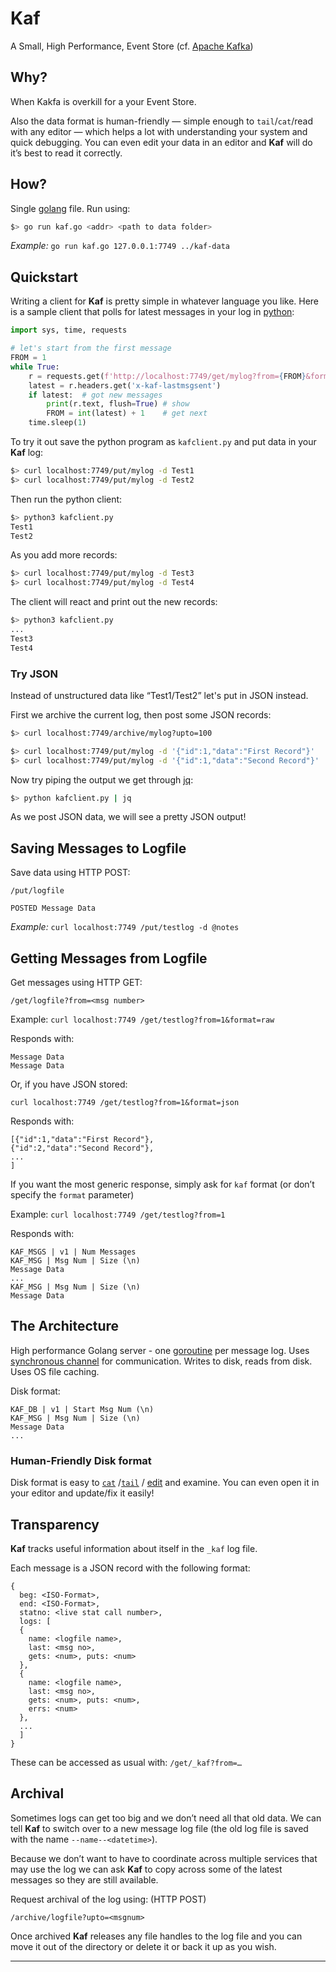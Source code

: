 # Kaf

A Small, High Performance, Event Store (cf. [Apache Kafka](https://kafka.apache.org))

## Why?

When Kakfa is overkill for a your Event Store. 

Also the data format is human-friendly — simple enough to `tail`/`cat`/read with any editor — which helps a lot with understanding your system and quick debugging. You can even edit your data in an editor and **Kaf** will do it’s best to read it correctly.

## How?

Single [golang](https://golang.org) file. Run using:

```sh
$> go run kaf.go <addr> <path to data folder>
```

*Example:* `go run kaf.go 127.0.0.1:7749 ../kaf-data`

## Quickstart

Writing a client for **Kaf** is pretty simple in whatever language you like. Here is a sample client that polls for latest messages in your log in [python](https://python.org):

```python
import sys, time, requests

# let's start from the first message
FROM = 1
while True:
    r = requests.get(f'http://localhost:7749/get/mylog?from={FROM}&format=raw')
    latest = r.headers.get('x-kaf-lastmsgsent')
    if latest:  # got new messages
        print(r.text, flush=True) # show
        FROM = int(latest) + 1    # get next
    time.sleep(1)
```

To try it out save the python program as `kafclient.py` and put data in your **Kaf** log:

```sh
$> curl localhost:7749/put/mylog -d Test1
$> curl localhost:7749/put/mylog -d Test2
```

Then run the python client:

```sh
$> python3 kafclient.py
Test1
Test2
```

As you add more records:

```sh
$> curl localhost:7749/put/mylog -d Test3
$> curl localhost:7749/put/mylog -d Test4
```

The client will react and print out the new records:

```sh
$> python3 kafclient.py
...
Test3
Test4
```

### Try JSON

Instead of unstructured data like “Test1/Test2” let's put in JSON instead.

First we archive the current log, then post some JSON records:

```sh
$> curl localhost:7749/archive/mylog?upto=100

$> curl localhost:7749/put/mylog -d '{"id":1,"data":"First Record"}'
$> curl localhost:7749/put/mylog -d '{"id":1,"data":"Second Record"}'
```

Now try piping the output we get through [jq](https://stedolan.github.io/jq/):

```sh
$> python kafclient.py | jq
```

As we post JSON data, we will see a pretty JSON output!

## Saving Messages to Logfile

Save data using HTTP POST:

```
/put/logfile

POSTED Message Data
```

*Example:* `curl localhost:7749 /put/testlog -d @notes`

## Getting Messages from Logfile

Get messages using HTTP GET:

```
/get/logfile?from=<msg number>
```

Example: `curl localhost:7749 /get/testlog?from=1&format=raw`

Responds with:

```
Message Data
Message Data
```

Or, if you have JSON stored:

 `curl localhost:7749 /get/testlog?from=1&format=json`

Responds with:

```
[{"id":1,"data":"First Record"},
{"id":2,"data":"Second Record"},
...
]
```

If you want the most generic response, simply ask for `kaf` format (or don’t specify the `format` parameter)

Example: `curl localhost:7749 /get/testlog?from=1`

Responds with:

```
KAF_MSGS | v1 | Num Messages
KAF_MSG | Msg Num | Size (\n)
Message Data
...
KAF_MSG | Msg Num | Size (\n)
Message Data
```

## The Architecture

High performance Golang server - one [goroutine](https://tour.golang.org/concurrency/1) per message log. Uses [synchronous channel](https://tour.golang.org/concurrency/2) for communication. Writes to disk, reads from disk. Uses OS file caching.

Disk format:

```
KAF_DB | v1 | Start Msg Num (\n)
KAF_MSG | Msg Num | Size (\n)
Message Data
...
```

### Human-Friendly Disk format

Disk format is easy to [`cat`](https://en.wikipedia.org/wiki/Cat_(Unix)) /[`tail`](https://en.wikipedia.org/wiki/Tail_(Unix)) / [edit](https://www.vim.org) and examine. You can even open it in your editor and update/fix it easily!

## Transparency

**Kaf** tracks useful information about itself in the `_kaf` log file.

Each message is a JSON record with the following format:

```
{
  beg: <ISO-Format>,
  end: <ISO-Format>,
  statno: <live stat call number>,
  logs: [
  {
    name: <logfile name>,
    last: <msg no>,
    gets: <num>, puts: <num>
  },
  {
    name: <logfile name>,
    last: <msg no>,
    gets: <num>, puts: <num>,
    errs: <num>
  },
  ...
  ]
}
```

These can be accessed as usual with: `/get/_kaf?from=…`

## Archival

Sometimes logs can get too big and we don’t need all that old data. We can tell **Kaf** to switch over to a new message log file (the old log file is saved with the name `--name--<datetime>`).

Because we don’t want to have to coordinate across multiple services that may use the log we can ask **Kaf** to copy across some of the latest messages so they are still available.

Request archival of the log using: (HTTP POST)

```
/archive/logfile?upto=<msgnum>
```

Once archived **Kaf** releases any file handles to the log file and you can move it out of the directory or delete it or back it up as you wish.

---
